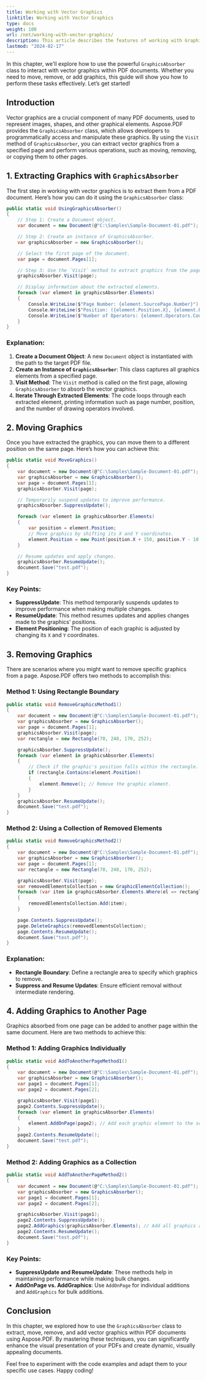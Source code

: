 ```yaml
---
title: Working with Vector Graphics
linktitle: Working with Vector Graphics
type: docs
weight: 100
url: /net/working-with-vector-graphics/
description: This article describes the features of working with GraphicsAbsorber tool using C#.
lastmod: "2024-02-17"
---
```

<script type="application/ld+json">
{
    "@context": "https://schema.org",
    "@type": "TechArticle",
    "headline": "Working with GraphicsAbsorber",
    "alternativeHeadline": "How to get the position of an Image in PDF File",
    "author": {
        "@type": "Person",
        "name":"Anastasiia Holub",
        "givenName": "Anastasiia",
        "familyName": "Holub",
        "url":"https://www.linkedin.com/in/anastasiia-holub-750430225/"
    },
    "genre": "pdf document generation",
    "keywords": "pdf, c#, GraphicsAbsorber in pdf",
    "wordcount": "302",
    "proficiencyLevel":"Beginner",
    "publisher": {
        "@type": "Organization",
        "name": "Aspose.PDF Doc Team",
        "url": "https://products.aspose.com/pdf",
        "logo": "https://www.aspose.cloud/templates/aspose/img/products/pdf/aspose_pdf-for-net.svg",
        "alternateName": "Aspose",
        "sameAs": [
            "https://facebook.com/aspose.pdf/",
            "https://twitter.com/asposepdf",
            "https://www.youtube.com/channel/UCmV9sEg_QWYPi6BJJs7ELOg/featured",
            "https://www.linkedin.com/company/aspose",
            "https://stackoverflow.com/questions/tagged/aspose",
            "https://aspose.quora.com/",
            "https://aspose.github.io/"
        ],
        "contactPoint": [
            {
                "@type": "ContactPoint",
                "telephone": "+1 903 306 1676",
                "contactType": "sales",
                "areaServed": "US",
                "availableLanguage": "en"
            },
            {
                "@type": "ContactPoint",
                "telephone": "+44 141 628 8900",
                "contactType": "sales",
                "areaServed": "GB",
                "availableLanguage": "en"
            },
            {
                "@type": "ContactPoint",
                "telephone": "+61 2 8006 6987",
                "contactType": "sales",
                "areaServed": "AU",
                "availableLanguage": "en"
            }
        ]
    },
    "url": "/net/working-with-vector-graphics/",
    "mainEntityOfPage": {
        "@type": "WebPage",
        "@id": "/net/working-with-vector-graphics/"
    },
    "dateModified": "2022-02-04",
    "description": "This section describes the features of working with GraphicsAbsorber PDF file using C# library."
}
</script>

In this chapter, we'll explore how to use the powerful `GraphicsAbsorber` class to interact with vector graphics within PDF documents. Whether you need to move, remove, or add graphics, this guide will show you how to perform these tasks effectively. Let’s get started!

## Introduction<a name="introduction"></a>

Vector graphics are a crucial component of many PDF documents, used to represent images, shapes, and other graphical elements. Aspose.PDF provides the `GraphicsAbsorber` class, which allows developers to programmatically access and manipulate these graphics. By using the `Visit` method of `GraphicsAbsorber`, you can extract vector graphics from a specified page and perform various operations, such as moving, removing, or copying them to other pages.

## 1. Extracting Graphics with `GraphicsAbsorber`<a name="extracting-graphics"></a>

The first step in working with vector graphics is to extract them from a PDF document. Here’s how you can do it using the `GraphicsAbsorber` class:

```csharp
public static void UsingGraphicsAbsorber()
{
    // Step 1: Create a Document object.
    var document = new Document(@"C:\Samples\Sample-Document-01.pdf");

    // Step 2: Create an instance of GraphicsAbsorber.
    var graphicsAbsorber = new GraphicsAbsorber();

    // Select the first page of the document.
    var page = document.Pages[1];

    // Step 3: Use the `Visit` method to extract graphics from the page.
    graphicsAbsorber.Visit(page);

    // Display information about the extracted elements.
    foreach (var element in graphicsAbsorber.Elements)
    {
        Console.WriteLine($"Page Number: {element.SourcePage.Number}");
        Console.WriteLine($"Position: ({element.Position.X}, {element.Position.Y})");
        Console.WriteLine($"Number of Operators: {element.Operators.Count}");
    }
}
```

### Explanation:

1. **Create a Document Object**: A new `Document` object is instantiated with the path to the target PDF file.
2. **Create an Instance of `GraphicsAbsorber`**: This class captures all graphics elements from a specified page.
3. **Visit Method**: The `Visit` method is called on the first page, allowing `GraphicsAbsorber` to absorb the vector graphics.
4. **Iterate Through Extracted Elements**: The code loops through each extracted element, printing information such as page number, position, and the number of drawing operators involved.

## 2. Moving Graphics<a name="moving-graphics"></a>

Once you have extracted the graphics, you can move them to a different position on the same page. Here’s how you can achieve this:

```csharp
public static void MoveGraphics()
{
    var document = new Document(@"C:\Samples\Sample-Document-01.pdf");
    var graphicsAbsorber = new GraphicsAbsorber();
    var page = document.Pages[1];
    graphicsAbsorber.Visit(page);

    // Temporarily suspend updates to improve performance.
    graphicsAbsorber.SuppressUpdate();

    foreach (var element in graphicsAbsorber.Elements)
    {
        var position = element.Position;
        // Move graphics by shifting its X and Y coordinates.
        element.Position = new Point(position.X + 150, position.Y - 10);
    }

    // Resume updates and apply changes.
    graphicsAbsorber.ResumeUpdate();
    document.Save("test.pdf");
}
```

### Key Points:

- **SuppressUpdate**: This method temporarily suspends updates to improve performance when making multiple changes.
- **ResumeUpdate**: This method resumes updates and applies changes made to the graphics' positions.
- **Element Positioning**: The position of each graphic is adjusted by changing its `X` and `Y` coordinates.

## 3. Removing Graphics<a name="removing-graphics"></a>

There are scenarios where you might want to remove specific graphics from a page. Aspose.PDF offers two methods to accomplish this:

### Method 1: Using Rectangle Boundary

```csharp
public static void RemoveGraphicsMethod1()
{
    var document = new Document(@"C:\Samples\Sample-Document-01.pdf");
    var graphicsAbsorber = new GraphicsAbsorber();
    var page = document.Pages[1];
    graphicsAbsorber.Visit(page);
    var rectangle = new Rectangle(70, 248, 170, 252);

    graphicsAbsorber.SuppressUpdate();
    foreach (var element in graphicsAbsorber.Elements)
    {
        // Check if the graphic's position falls within the rectangle.
        if (rectangle.Contains(element.Position))
        {
            element.Remove(); // Remove the graphic element.
        }
    }
    graphicsAbsorber.ResumeUpdate();
    document.Save("test.pdf");
}
```

### Method 2: Using a Collection of Removed Elements

```csharp
public static void RemoveGraphicsMethod2()
{
    var document = new Document(@"C:\Samples\Sample-Document-01.pdf");
    var graphicsAbsorber = new GraphicsAbsorber();
    var page = document.Pages[1];
    var rectangle = new Rectangle(70, 248, 170, 252);

    graphicsAbsorber.Visit(page);
    var removedElementsCollection = new GraphicElementCollection();
    foreach (var item in graphicsAbsorber.Elements.Where(el => rectangle.Contains(el.Position)))
    {
        removedElementsCollection.Add(item);
    }

    page.Contents.SuppressUpdate();
    page.DeleteGraphics(removedElementsCollection);
    page.Contents.ResumeUpdate();
    document.Save("test.pdf");
}
```

### Explanation:

- **Rectangle Boundary**: Define a rectangle area to specify which graphics to remove.
- **Suppress and Resume Updates**: Ensure efficient removal without intermediate rendering.

## 4. Adding Graphics to Another Page<a name="adding-graphics"></a>

Graphics absorbed from one page can be added to another page within the same document. Here are two methods to achieve this:

### Method 1: Adding Graphics Individually

```csharp
public static void AddToAnotherPageMethod1()
{
    var document = new Document(@"C:\Samples\Sample-Document-01.pdf");
    var graphicsAbsorber = new GraphicsAbsorber();
    var page1 = document.Pages[1];
    var page2 = document.Pages[2];

    graphicsAbsorber.Visit(page1);
    page2.Contents.SuppressUpdate();
    foreach (var element in graphicsAbsorber.Elements)
    {
        element.AddOnPage(page2); // Add each graphic element to the second page.
    }
    page2.Contents.ResumeUpdate();
    document.Save("test.pdf");
}
```

### Method 2: Adding Graphics as a Collection

```csharp
public static void AddToAnotherPageMethod2()
{
    var document = new Document(@"C:\Samples\Sample-Document-01.pdf");
    var graphicsAbsorber = new GraphicsAbsorber();
    var page1 = document.Pages[1];
    var page2 = document.Pages[2];

    graphicsAbsorber.Visit(page1);
    page2.Contents.SuppressUpdate();
    page2.AddGraphics(graphicsAbsorber.Elements); // Add all graphics at once.
    page2.Contents.ResumeUpdate();
    document.Save("test.pdf");
}
```

### Key Points:

- **SuppressUpdate and ResumeUpdate**: These methods help in maintaining performance while making bulk changes.
- **AddOnPage vs. AddGraphics**: Use `AddOnPage` for individual additions and `AddGraphics` for bulk additions.

## Conclusion

In this chapter, we explored how to use the `GraphicsAbsorber` class to extract, move, remove, and add vector graphics within PDF documents using Aspose.PDF. By mastering these techniques, you can significantly enhance the visual presentation of your PDFs and create dynamic, visually appealing documents.

Feel free to experiment with the code examples and adapt them to your specific use cases. Happy coding!

<script type="application/ld+json">
{
    "@context": "http://schema.org",
    "@type": "SoftwareApplication",
    "name": "Aspose.PDF for .NET Library",
    "image": "https://www.aspose.cloud/templates/aspose/img/products/pdf/aspose_pdf-for-net.svg",
    "url": "https://www.aspose.com/",
    "publisher": {
        "@type": "Organization",
        "name": "Aspose.PDF",
        "url": "https://products.aspose.com/pdf",
        "logo": "https://www.aspose.cloud/templates/aspose/img/products/pdf/aspose_pdf-for-net.svg",
        "alternateName": "Aspose",
        "sameAs": [
            "https://facebook.com/aspose.pdf/",
            "https://twitter.com/asposepdf",
            "https://www.youtube.com/channel/UCmV9sEg_QWYPi6BJJs7ELOg/featured",
            "https://www.linkedin.com/company/aspose",
            "https://stackoverflow.com/questions/tagged/aspose",
            "https://aspose.quora.com/",
            "https://aspose.github.io/"
        ],
        "contactPoint": [
            {
                "@type": "ContactPoint",
                "telephone": "+1 903 306 1676",
                "contactType": "sales",
                "areaServed": "US",
                "availableLanguage": "en"
            },
            {
                "@type": "ContactPoint",
                "telephone": "+44 141 628 8900",
                "contactType": "sales",
                "areaServed": "GB",
                "availableLanguage": "en"
            },
            {
                "@type": "ContactPoint",
                "telephone": "+61 2 8006 6987",
                "contactType": "sales",
                "areaServed": "AU",
                "availableLanguage": "en"
            }
        ]
    },
    "offers": {
        "@type": "Offer",
        "price": "1199",
        "priceCurrency": "USD"
    },
    "applicationCategory": "PDF Manipulation Library for .NET",
    "downloadUrl": "https://www.nuget.org/packages/Aspose.PDF/",
    "operatingSystem": "Windows, MacOS, Linux",
    "screenshot": "https://docs.aspose.com/pdf/net/create-pdf-document/screenshot.png",
    "softwareVersion": "2022.1",
    "aggregateRating": {
        "@type": "AggregateRating",
        "ratingValue": "5",
        "ratingCount": "16"
    }
}
</script>
